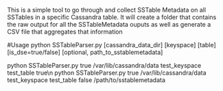 This is a simple tool to go through and collect SSTable Metadata on all SSTables in a specific Cassandra table. It will create a folder that contains the raw output for all the SSTableMetadata ouputs as well as generate a CSV file that aggregates that information

#Usage
python SSTableParser.py [cassandra_data_dir] [keyspace] [table] [is_dse=true/false] [optional, path_to_sstablemetadata]

python SSTableParser.py true /var/lib/cassandra/data test_keyspace test_table true\n
python SSTableParser.py true /var/lib/cassandra/data test_keyspace test_table false /path/to/sstablemetadata